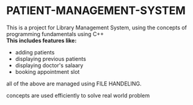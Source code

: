 # PATIENT-MANAGEMENT-SYSTEM
This is a project for Library Management System, using the concepts of programming fundamentals using C++  
**This includes features like:**

- adding patients
- displaying previous patients
- displaying doctor's salaary
- booking appointment slot 

all of the above are managed using FILE HANDELING.

concepts are used efficiently to solve real world problem
